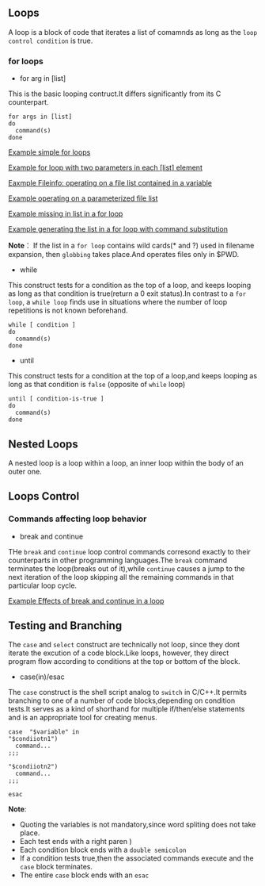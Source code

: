 ## Loops

A loop is a block of code that iterates a list of comamnds as long as the `loop control condition` is true.

### for loops

- for arg in [list]

This is the basic looping contruct.It differs significantly from its C counterpart.

```shell
for args in [list]
do
  command(s)
done
```

[Example simple for loops](../../scripts/Part-3-Beyond-the-Basic/simple-for-loops.sh)

[Example for loop with two parameters in each [list] element](../../scripts/Part-3-Beyond-the-Basic/two-parameters-in-each-elements.sh)

[Eaxmple Fileinfo: operating on a file list contained in a variable](../../scripts/Part-3-Beyond-the-Basic/operating-a-file-list-contained-in-a-variable.sh)

[Example operating on a parameterized file list](../../scripts/Part-3-Beyond-the-Basic/operating-on-a-parameterized-file-list.sh)

[Example missing in list in a for loop](../../scripts/Part-3-Beyond-the-Basic/mssing-list-in-a-loop.sh) 

[Example generating the list in a for loop with command substitution](../../scripts/Part-3-Beyond-the-Basic/generating-list-with-command-substitution.sh)

**Note**： If the list in a `for loop` contains wild cards(* and ?) used in filename expansion, then `globbing` takes place.And operates files only in $PWD.

- while

This construct tests for a condition as the top of a loop, and keeps looping as long as that condition is true(return a 0 exit status).In contrast to a `for loop`, a `while loop` finds use in situations where the number of loop repetitions is not known beforehand.

```shell
while [ condition ]
do
  comamnd(s)
done
```

- until

This construct tests for a condition at the top of a loop,and keeps looping as long as that condition is `false` (opposite of `while` loop)

```shell
until [ condition-is-true ]
do
  command(s)
done
```


## Nested Loops

A nested loop is a loop within a loop, an inner loop within the body of an outer one.

## Loops Control

### Commands affecting loop behavior

- break and continue

THe `break` and `continue` loop control commands corresond exactly to their counterparts in other programming languages.The `break` command terminates the loop(breaks out of it),while `continue` causes a jump to the next iteration of the loop skipping all the remaining commands in that particular loop cycle. 

[Example Effects of break and continue in a loop](../../scripts/Part-3-Beyond-the-Basic/break-and-continue-in-a-loop.sh)

## Testing and Branching

The `case` and `select` construct are technically not loop, since they dont iterate the excution of a code block.Like loops, however, they direct program flow according to conditions at the top or bottom of the block.

- case(in)/esac

The  `case` construct is the shell script analog to `switch` in C/C++.It permits branching to one of a number of code blocks,depending on condition tests.It serves as a kind of shorthand for multiple if/then/else statements and is an appropriate tool for creating menus.

```shell
case  "$variable" in
"$condiiotn1")
  command...
;;;

"$condiiotn2")
  command...
;;;

esac
```

**Note**:

- Quoting the variables is not mandatory,since word spliting does not take place.
- Each test ends with a right paren )
- Each condition block ends with a `double semicolon`
- If a condition tests true,then the associated commands execute and the `case` block terminates.
- The entire `case` block ends with an `esac`


